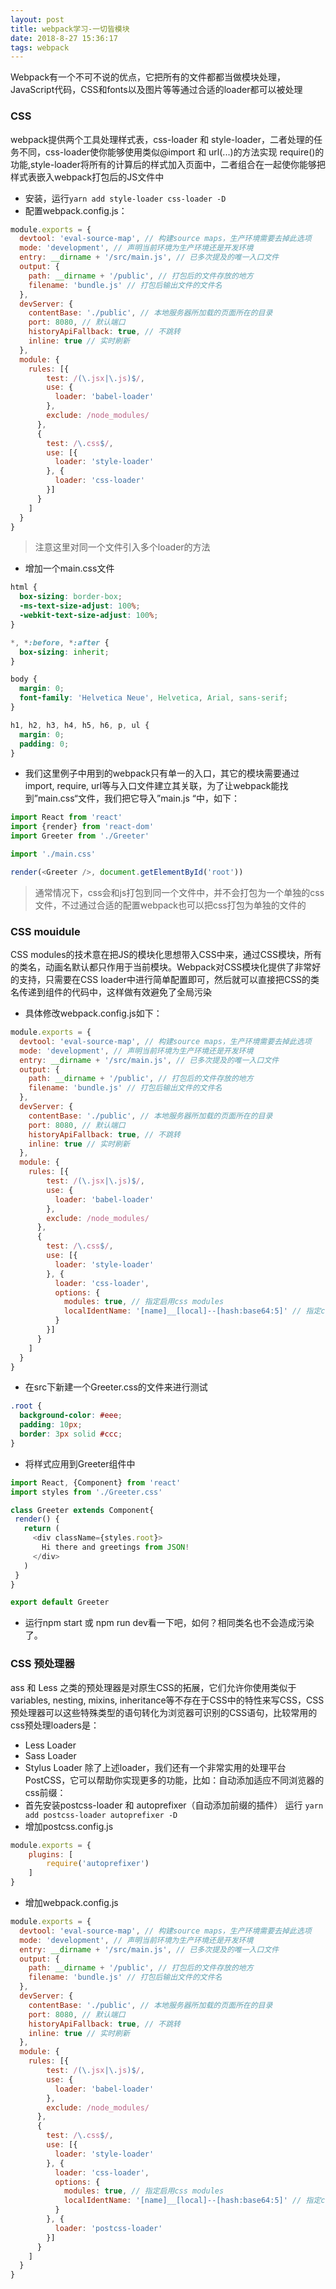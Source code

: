 ```yaml
---
layout: post
title: webpack学习-一切皆模块
date: 2018-8-27 15:36:17
tags: webpack
---
```

Webpack有一个不可不说的优点，它把所有的文件都都当做模块处理，JavaScript代码，CSS和fonts以及图片等等通过合适的loader都可以被处理
### CSS
webpack提供两个工具处理样式表，css-loader 和 style-loader，二者处理的任务不同，css-loader使你能够使用类似@import 和 url(...)的方法实现 require()的功能,style-loader将所有的计算后的样式加入页面中，二者组合在一起使你能够把样式表嵌入webpack打包后的JS文件中
- 安装，运行`yarn add style-loader css-loader -D`
- 配置webpack.config.js：

```javascript
module.exports = {
  devtool: 'eval-source-map', // 构建source maps，生产环境需要去掉此选项
  mode: 'development', // 声明当前环境为生产环境还是开发环境
  entry: __dirname + '/src/main.js', // 已多次提及的唯一入口文件
  output: {
    path: __dirname + '/public', // 打包后的文件存放的地方
    filename: 'bundle.js' // 打包后输出文件的文件名
  },
  devServer: {
    contentBase: './public', // 本地服务器所加载的页面所在的目录
    port: 8080, // 默认端口
    historyApiFallback: true, // 不跳转
    inline: true // 实时刷新
  },
  module: {
    rules: [{
        test: /(\.jsx|\.js)$/,
        use: {
          loader: 'babel-loader'
        },
        exclude: /node_modules/
      },
      {
        test: /\.css$/,
        use: [{
          loader: 'style-loader'
        }, {
          loader: 'css-loader'
        }]
      }
    ]
  }
}
```
> 注意这里对同一个文件引入多个loader的方法
- 增加一个main.css文件

```css
html {
  box-sizing: border-box;
  -ms-text-size-adjust: 100%;
  -webkit-text-size-adjust: 100%;
}

*, *:before, *:after {
  box-sizing: inherit;
}

body {
  margin: 0;
  font-family: 'Helvetica Neue', Helvetica, Arial, sans-serif;
}

h1, h2, h3, h4, h5, h6, p, ul {
  margin: 0;
  padding: 0;
}
```

- 我们这里例子中用到的webpack只有单一的入口，其它的模块需要通过 import, require, url等与入口文件建立其关联，为了让webpack能找到”main.css“文件，我们把它导入”main.js “中，如下：

```javascript
import React from 'react'
import {render} from 'react-dom'
import Greeter from './Greeter'

import './main.css'

render(<Greeter />, document.getElementById('root'))
```
> 通常情况下，css会和js打包到同一个文件中，并不会打包为一个单独的css文件，不过通过合适的配置webpack也可以把css打包为单独的文件的

### CSS mouidule
CSS modules的技术意在把JS的模块化思想带入CSS中来，通过CSS模块，所有的类名，动画名默认都只作用于当前模块。Webpack对CSS模块化提供了非常好的支持，只需要在CSS loader中进行简单配置即可，然后就可以直接把CSS的类名传递到组件的代码中，这样做有效避免了全局污染
- 具体修改webpack.config.js如下：

```javascript
module.exports = {
  devtool: 'eval-source-map', // 构建source maps，生产环境需要去掉此选项
  mode: 'development', // 声明当前环境为生产环境还是开发环境
  entry: __dirname + '/src/main.js', // 已多次提及的唯一入口文件
  output: {
    path: __dirname + '/public', // 打包后的文件存放的地方
    filename: 'bundle.js' // 打包后输出文件的文件名
  },
  devServer: {
    contentBase: './public', // 本地服务器所加载的页面所在的目录
    port: 8080, // 默认端口
    historyApiFallback: true, // 不跳转
    inline: true // 实时刷新
  },
  module: {
    rules: [{
        test: /(\.jsx|\.js)$/,
        use: {
          loader: 'babel-loader'
        },
        exclude: /node_modules/
      },
      {
        test: /\.css$/,
        use: [{
          loader: 'style-loader'
        }, {
          loader: 'css-loader',
          options: {
            modules: true, // 指定启用css modules
            localIdentName: '[name]__[local]--[hash:base64:5]' // 指定css的类名格式
          }
        }]
      }
    ]
  }
}
```
- 在src下新建一个Greeter.css的文件来进行测试

```css
.root {
  background-color: #eee;
  padding: 10px;
  border: 3px solid #ccc;
}
```

- 将样式应用到Greeter组件中

```javascript
import React, {Component} from 'react'
import styles from './Greeter.css'

class Greeter extends Component{
 render() {
   return (
     <div className={styles.root}>
       Hi there and greetings from JSON!
     </div>
   )
 }
}

export default Greeter
```

- 运行npm start 或 npm run dev看一下吧，如何？相同类名也不会造成污染了。

### CSS 预处理器
ass 和 Less 之类的预处理器是对原生CSS的拓展，它们允许你使用类似于variables, nesting, mixins, inheritance等不存在于CSS中的特性来写CSS，CSS预处理器可以这些特殊类型的语句转化为浏览器可识别的CSS语句，比较常用的css预处理loaders是：
- Less Loader
- Sass Loader
- Stylus Loader
除了上述loader，我们还有一个非常实用的处理平台PostCSS，它可以帮助你实现更多的功能，比如：自动添加适应不同浏览器的css前缀：
- 首先安装postcss-loader 和 autoprefixer（自动添加前缀的插件）
运行 `yarn add postcss-loader autoprefixer -D`
- 增加postcss.config.js

```javascript
module.exports = {
    plugins: [
        require('autoprefixer')
    ]
}
```
- 增加webpack.config.js

```javascript
module.exports = {
  devtool: 'eval-source-map', // 构建source maps，生产环境需要去掉此选项
  mode: 'development', // 声明当前环境为生产环境还是开发环境
  entry: __dirname + '/src/main.js', // 已多次提及的唯一入口文件
  output: {
    path: __dirname + '/public', // 打包后的文件存放的地方
    filename: 'bundle.js' // 打包后输出文件的文件名
  },
  devServer: {
    contentBase: './public', // 本地服务器所加载的页面所在的目录
    port: 8080, // 默认端口
    historyApiFallback: true, // 不跳转
    inline: true // 实时刷新
  },
  module: {
    rules: [{
        test: /(\.jsx|\.js)$/,
        use: {
          loader: 'babel-loader'
        },
        exclude: /node_modules/
      },
      {
        test: /\.css$/,
        use: [{
          loader: 'style-loader'
        }, {
          loader: 'css-loader',
          options: {
            modules: true, // 指定启用css modules
            localIdentName: '[name]__[local]--[hash:base64:5]' // 指定css的类名格式
          }
        }, {
          loader: 'postcss-loader'
        }]
      }
    ]
  }
}
```
